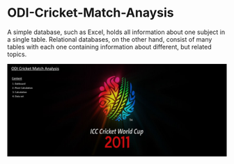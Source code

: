 # ODI-Cricket-Match-Anaysis

A simple database, such as Excel, holds all information about one subject in a single table. Relational databases, on the other hand, consist of many tables with each one containing information about different, but related topics.

![Image of Yaktocat](https://github.com/professor-4/ODI-Cricket-Match-Anaysis/blob/main/front.JPG)
